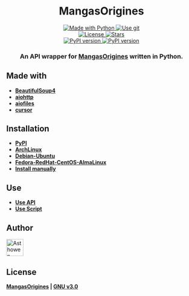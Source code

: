 <h1 align="center">
  MangasOrigines
</h1>
<p align="center">
    <a href="https://www.python.org/">
        <img src="https://img.shields.io/badge/Python-3776AB?style=for-the-badge&logo=python&logoColor=white" alt="Made with Python">
    </a>
    <a href="https://github.com/Asthowen/MangasOrigines">
        <img src="https://img.shields.io/badge/Git-F05032?style=for-the-badge&logo=git&logoColor=white" alt="Use git">
    </a>
    <br>
    <a href="https://github.com/Asthowen/MangasOrigines/blob/main/LICENSE">
        <img src="https://img.shields.io/github/license/Asthowen/MangasOriginesDownloader?style=for-the-badge" alt="License">
    </a>
    <a href="https://github.com/Asthowen/MangasOrigines/stargazers">
        <img src="https://img.shields.io/github/stars/Asthowen/MangasOriginesDownloader?style=for-the-badge" alt="Stars">
    </a>
    <br>
    <a href="https://pypi.org/project/MangasOrigines/">
        <img src="https://img.shields.io/pypi/v/MangasOrigines?style=for-the-badge" alt="PyPI version">
    </a>
    <a href="https://pypi.org/project/MangasOrigines/">
        <img src="https://img.shields.io/pypi/dd/MangasOrigines?style=for-the-badge" alt="PyPI version">
    </a>
</p>
<h3 align="center">
    <strong>An API wrapper for <a href="https://mangas-origines.fr/">MangasOrigines</a> written in Python.</strong>
</h3>

## Made with
* [**BeautifulSoup4**](https://pypi.org/project/bs4/)
* [**aiohttp**](https://pypi.org/project/aiohttp/)
* [**aiofiles**](https://pypi.org/project/aiofiles/)
* [**cursor**](https://pypi.org/project/cursor/)

## Installation
* [**PyPI**](https://github.com/Asthowen/MangasOrigines/wiki/Installation#pypi)
* [**ArchLinux**](https://github.com/Asthowen/MangasOrigines/wiki/Installation#archlinux)
* [**Debian-Ubuntu**](https://github.com/Asthowen/MangasOrigines/wiki/Installation#debian-ubuntu)
* [**Fedora-RedHat-CentOS-AlmaLinux**](https://github.com/Asthowen/MangasOrigines/wiki/Installation#fedora-redhat-centos-almalinux)
* [**Install manually**](https://github.com/Asthowen/MangasOrigines/wiki/Installation#install-manually)

## Use
* [**Use API**](https://github.com/Asthowen/MangasOrigines/wiki/UseAPI) 
* [**Use Script**](https://github.com/Asthowen/MangasOrigines/wiki/UseScript) 


## Author
[<img width="45" src="https://avatars3.githubusercontent.com/u/59535754?s=400&u=48aecdd175dd2dd8867ae063f1973b64d298220b&v=4" alt="Asthowen">](https://github.com/Asthowen)

## License
**[MangasOrigines](https://github.com/Asthowen/MangasOrigines) | [GNU v3.0](https://github.com/Asthowen/MangasOrigines/blob/main/LICENSE)**